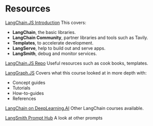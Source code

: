 # Resources

[LangChain.JS Introduction](https://js.langchain.com/docs/introduction/)
This covers:
- **LangChain**, the basic libraries.
- **LangChain Community**, partner libraries and tools such as Tavily.
- **Templates**, to accelerate development.
- **LangServe**, help to build out and serve apps.
- **LangSmith**, debug and monitor services.

[LangChain.JS Repo](https://github.com/langchain-ai/langchainjs)
Useful resources such as cook books, templates.

[LangGraph.JS](https://langchain-ai.github.io/langgraphjs/tutorials/quickstart/)
Covers what this course looked at in more depth with:
- Concept guides
- Tutorials
- How-to-guides
- References

[LangChain on DeepLearning.AI](https://www.deeplearning.ai/courses/?courses_date_desc%5BrefinementList%5D%5Bpartnership%5D%5B0%5D=LangChain)
Other LangChain courses available.

[LangSmith Prompt Hub](https://smith.langchain.com/hub)
A look at other prompts
